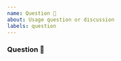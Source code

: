 ```yaml
---
name: Question 🤔
about: Usage question or discussion
labels: question
---
```


### Question 🤔

<!-- Search existing issues to avoid duplicates. Provide detailed question. -->
